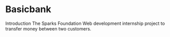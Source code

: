 # Basicbank
Introduction
The Sparks Foundation Web development internship project to transfer money between two customers.
